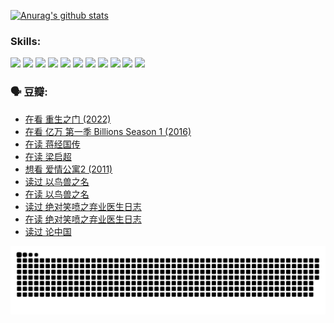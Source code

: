 
[![Anurag's github stats](https://github-readme-stats.vercel.app/api?username=w940853815)](https://github.com/anuraghazra/github-readme-stats)

### Skills:

<code><img height="32" src="https://cdn.jsdelivr.net/npm/simple-icons@v5/icons/python.svg"></code>
<code><img height="32" src="https://cdn.jsdelivr.net/npm/simple-icons@v5/icons/javascript.svg"></code>
<code><img height="32" src="https://cdn.jsdelivr.net/npm/simple-icons@v5/icons/django.svg"></code>
<code><img height="32" src="https://cdn.jsdelivr.net/npm/simple-icons@v5/icons/flask.svg"></code>
<code><img height="32" src="https://cdn.jsdelivr.net/npm/simple-icons@v5/icons/vuetify.svg"></code>
<code><img height="32" src="https://cdn.jsdelivr.net/npm/simple-icons@v5/icons/git.svg"></code>
<code><img height="32" src="https://cdn.jsdelivr.net/npm/simple-icons@v5/icons/docker.svg"></code>
<code><img height="32" src="https://cdn.jsdelivr.net/npm/simple-icons@v5/icons/postgresql.svg"></code>
<code><img height="32" src="https://cdn.jsdelivr.net/npm/simple-icons@v5/icons/elasticsearch.svg"></code>
<code><img height="32" src="https://cdn.jsdelivr.net/npm/simple-icons@v5/icons/macos.svg"></code>
<code><img height="32" src="https://cdn.jsdelivr.net/npm/simple-icons@v5/icons/linux.svg"></code>

### 🗣 豆瓣:

<!-- DOUBAN-ACTIVITIES:START -->
- [在看 重生之门‎ (2022)](https://www.douban.com/people/136069238/status/3882598762/?_i=53905922)
- [在看 亿万 第一季 Billions Season 1‎ (2016)](https://www.douban.com/people/136069238/status/3878098700/?_i=53905922)
- [在读 蒋经国传](https://www.douban.com/people/136069238/status/3877458956/?_i=53905922)
- [在读 梁启超](https://www.douban.com/people/136069238/status/3876806133/?_i=53905922)
- [想看 爱情公寓2‎ (2011)](https://www.douban.com/people/136069238/status/3876682115/?_i=53905922)
- [读过 以鸟兽之名](https://www.douban.com/people/136069238/status/3876369302/?_i=53905922)
- [在读 以鸟兽之名](https://www.douban.com/people/136069238/status/3869094471/?_i=53905922)
- [读过 绝对笑喷之弃业医生日志](https://www.douban.com/people/136069238/status/3869093225/?_i=53905922)
- [在读 绝对笑喷之弃业医生日志](https://www.douban.com/people/136069238/status/3862106751/?_i=53905922)
- [读过 论中国](https://www.douban.com/people/136069238/status/3862105795/?_i=53905922)
<!-- DOUBAN-ACTIVITIES:END -->


![Snake animation](https://raw.githubusercontent.com/w940853815/w940853815/output/github-contribution-grid-snake.svg)

<!--
**w940853815/w940853815** is a ✨ _special_ ✨ repository because its `README.md` (this file) appears on your GitHub profile.

Here are some ideas to get you started:

- 🔭 I’m currently working on ...
- 🌱 I’m currently learning ...
- 👯 I’m looking to collaborate on ...
- 🤔 I’m looking for help with ...
- 💬 Ask me about ...
- 📫 How to reach me: ...
- 😄 Pronouns: ...
- ⚡ Fun fact: ...
-->
